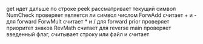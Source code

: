 get идет дальше по строке
peek рассматривает текущий символ
NumCheck проверяет является ли символ числом
ForwAdd считает + и - для forward
ForwMult считает * и / для forward
prior проверяет приоритет знаков
RevMath считает для reverse
main проверяет введенный флаг, считывает строку или файл и считает
